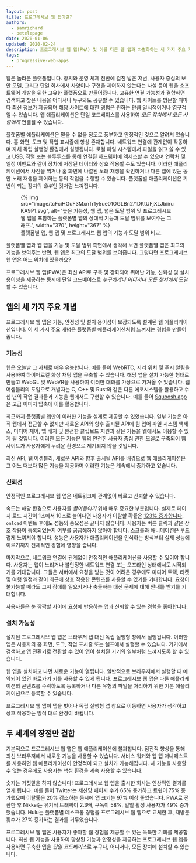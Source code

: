 ```yaml
---
layout: post
title: 프로그레시브 웹 앱이란?
authors:
  - samrichard
  - petelepage
date: 2020-01-06
updated: 2020-02-24
description: 프로그레시브 웹 앱(PWA) 및 이를 다른 웹 앱과 차별화하는 세 가지 주요 개념에 대해 소개합니다.
tags:
  - progressive-web-apps
---
```


웹은 놀라운 플랫폼입니다. 장치와 운영 체제 전반에 걸친 넓은 저변, 사용자 중심의 보안 모델, 그리고 단일 회사에서 사양이나 구현을 제어하지 않는다는 사실 등이 웹을 소프트웨어 개발을 위한 고유한 플랫폼으로 만들어줍니다. 고유한 연결 가능성과 결합하면 검색하고 찾은 내용을 어디서나 누구와도 공유할 수 있습니다. 웹 사이트를 방문할 때마다 최신 정보가 제공되며 해당 사이트에 대한 경험은 원하는 만큼 일시적이거나 영구적일 수 있습니다. 웹 애플리케이션은 단일 코드베이스를 사용하여 *모든 장치에서 모든 사람에게* 연결될 수 있습니다.

플랫폼별 애플리케이션은 믿을 수 없을 정도로 풍부하고 안정적인 것으로 알려져 있습니다. 홈 화면, 도크 및 작업 표시줄에 항상 존재합니다. 네트워크 연결에 관계없이 작동하며 자체 독립 실행형 환경에서 실행됩니다. 로컬 파일 시스템에서 파일을 읽고 쓸 수 있고 USB, 직렬 또는 블루투스를 통해 연결된 하드웨어에 액세스할 수 있으며 연락처 및 일정 이벤트와 같이 장치에 저장된 데이터와 상호 작용할 수도 있습니다. 이러한 애플리케이션에서 사진을 찍거나 홈 화면에 나열된 노래 재생을 확인하거나 다른 앱에 있는 동안 노래 재생을 제어하는 등의 작업을 수행할 수 있습니다. 플랫폼별 애플리케이션은 기반이 되는 장치의 *일부*인 것처럼 느껴집니다.

<figure>{% Img src="image/tcFciHGuF3MxnTr1y5ue01OGLBn2/1DKtUFjXLJbiiruKA9P1.svg", alt="높은 기능성, 웹 앱, 넓은 도달 범위 및 프로그레시브 웹 앱을 포함하는 플랫폼별 앱의 상대적 기능과 도달 범위를 보여주는 그래프.", width="370", height="367" %}<figcaption> 플랫폼별 앱, 웹 앱 및 프로그레시브 웹 앱의 기능과 도달 범위 비교.</figcaption></figure>

플랫폼별 앱과 웹 앱을 기능 및 도달 범위 측면에서 생각해 보면 플랫폼별 앱은 최고의 기능을 보여주는 반면, 웹 앱은 최고의 도달 범위를 보여줍니다. 그렇다면 프로그레시브 웹 앱은 어느 위치에 있을까요?

프로그레시브 웹 앱(PWA)은 최신 API로 구축 및 강화되어 뛰어난 기능, 신뢰성 및 설치 용이성을 제공하는 동시에 단일 코드베이스로 *누구에게나 어디서나 모든 장치에서* 도달할 수 있습니다.

## 앱의 세 가지 주요 개념

프로그레시브 웹 앱은 기능, 안정성 및 설치 용이성이 보장되도록 설계된 웹 애플리케이션입니다. 이 세 가지 주요 개념은 플랫폼별 애플리케이션처럼 느껴지는 경험을 만들어줍니다.

### 기능성

웹은 오늘날 그 자체로 매우 유능합니다. 예를 들어 WebRTC, 지리 위치 및 푸시 알림을 사용하여 하이퍼로컬 화상 채팅 앱을 구축할 수 있습니다. 해당 앱을 설치 가능한 형태로 만들고 WebGL 및 WebVR을 사용하여 이러한 대화를 가상으로 가져올 수 있습니다. 웹 어셈블리의 도입으로 개발자는 C, C++ 및 Rust와 같은 다른 에코시스템을 활용하고 수십 년의 작업 결과물과 기능을 웹에서도 구현할 수 있습니다. 예를 들어 [Squoosh.app](https://squoosh.app/)은 고급 이미지 압축에 이를 활용합니다.

최근까지 플랫폼별 앱만이 이러한 기능을 실제로 제공할 수 있었습니다. 일부 기능은 아직 웹에서 접근할 수 없지만 새로운 API와 향후 출시될 API에 힘 입어 파일 시스템 액세스, 미디어 제어, 앱 배지 및 완전한 클립보드 지원과 같은 기능을 웹에서도 이용할 수 있게 될 것입니다. 이러한 모든 기능은 웹의 안전한 사용자 중심 권한 모델로 구축되어 웹 사이트가 사용자에게 두려운 환경으로 제기되지 않을 것입니다.

최신 API, 웹 어셈블리, 새로운 API와 향후 출시될 API를 배경으로 웹 애플리케이션은 그 어느 때보다 많은 기능을 제공하며 이러한 기능은 계속해서 증가하고 있습니다.

### 신뢰성

안정적인 프로그레시브 웹 앱은 네트워크에 관계없이 빠르고 신뢰할 수 있습니다.

속도는 해당 환경으로 사용자를 *끌어들이기* 위해 매우 중요한 부분입니다. 실제로 페이지 로드 시간이 1초에서 10초로 늘어나면 사용자가 이탈할 확률은 [123% 증가합니다](https://www.thinkwithgoogle.com/marketing-resources/data-measurement/mobile-page-speed-new-industry-benchmarks/). `onload` 이벤트 후에도 성능의 중요성은 끝나지 않습니다. 사용자는 버튼 클릭과 같은 상호 작용이 등록되었는지 여부를 궁금해하지 않아야 합니다. 스크롤과 애니메이션은 부드럽게 느껴져야 합니다. 성능은 사용자가 애플리케이션을 인식하는 방식부터 실제 성능에 이르기까지 전체적인 경험에 영향을 줍니다.

마지막으로, 네트워크 연결에 관계없이 안정적인 애플리케이션을 사용할 수 있어야 합니다. 사용자는 앱이 느리거나 불안정한 네트워크 연결 또는 오프라인 상태에서도 시작되기를 기대합니다. 그들은 서버에서 요청을 받는 것이 어려운 경우에도 미디어 트랙, 티켓 및 여행 일정과 같이 최근에 상호 작용한 콘텐츠를 사용할 수 있기를 기대합니다. 요청이 불가능할 때라도 그저 장애를 일으키거나 충돌하는 대신 문제에 대해 안내를 받기를 기대합니다.

사용자들은 눈 깜짝할 사이에 요청에 반응하는 앱과 신뢰할 수 있는 경험을 좋아합니다.

### 설치 가능성

설치된 프로그레시브 웹 앱은 브라우저 탭 대신 독립 실행형 창에서 실행됩니다. 이러한 앱은 사용자의 홈 화면, 도크, 작업 표시줄 또는 쉘프에서 실행할 수 있습니다. 기기에서 검색하고 앱 전환기로 전환할 수 있어 앱이 설치된 기기의 일부처럼 느껴지도록 할 수 있습니다.

웹 앱을 설치하고 나면 새로운 기능이 열립니다. 일반적으로 브라우저에서 실행할 때 예약되어 있던 바로가기 키를 사용할 수 있게 됩니다. 프로그레시브 웹 앱은 다른 애플리케이션의 콘텐츠를 수락하도록 등록하거나 다른 유형의 파일을 처리하기 위한 기본 애플리케이션으로 등록할 수 있습니다.

프로그레시브 웹 앱이 탭을 벗어나 독립 실행형 앱 창으로 이동하면 사용자가 생각하고 상호 작용하는 방식 대로 환경이 바뀝니다.

## 두 세계의 장점만 결합

기본적으로 프로그레시브 웹 앱은 웹 애플리케이션에 불과합니다. 점진적 향상을 통해 최신 브라우저에서 새로운 기능을 사용할 수 있습니다. 서비스 워커와 웹 앱 매니페스트를 사용하면 웹 애플리케이션이 안정적이 되고 설치가 가능해집니다. 새 기능을 사용할 수 없는 경우에도 사용자는 핵심 환경을 계속 사용할 수 있습니다.

숫자는 거짓말을 하지 않습니다! 프로그레시브 웹 앱을 출시한 회사는 인상적인 결과를 얻게 됩니다. 예를 들어 Twitter는 세션당 페이지 수가 65% 증가하고 트윗이 75% 증가했으며 이탈률은 20% 감소하는 동시에 앱 크기는 97% 이상 줄었습니다. PWA로 전환한 후 Nikkei는 유기적 트래픽이 2.3배, 구독이 58%, 일일 활성 사용자가 49% 증가했습니다. Hulu는 플랫폼별 데스크톱 경험을 프로그레시브 웹 앱으로 교체한 후, 재방문 횟수가 27% 증가하는 결과를 거두었습니다.

프로그레시브 웹 앱은 사용자가 좋아할 웹 경험을 제공할 수 있는 독특한 기회를 제공합니다. 최신 웹 기능을 사용하여 향상된 기능과 안정성을 제공하는 프로그레시브 웹 앱을 사용하면 구축한 앱을 *단일 코드베이스*로 누구나, 어디서나, 모든 장치에 설치할 수 있습니다.
